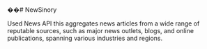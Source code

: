 ��#   N e w S i n o r y 
 

Used News API this aggregates news articles from a wide range of reputable sources, such as major news outlets, blogs, and online publications, spanning various industries and regions.

 
